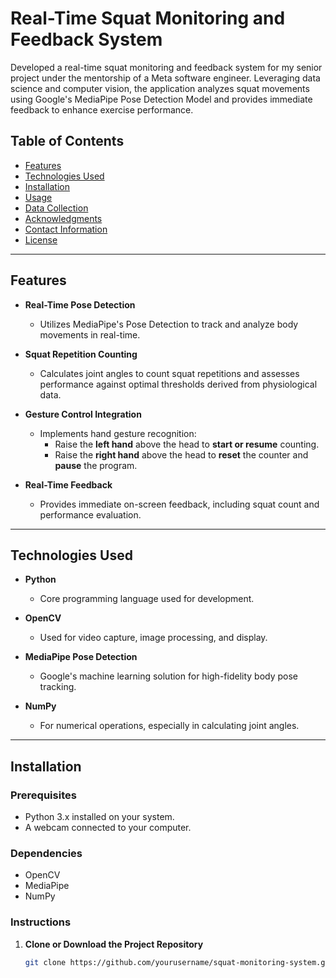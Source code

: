 # Real-Time Squat Monitoring and Feedback System

Developed a real-time squat monitoring and feedback system for my senior project under the mentorship of a Meta software engineer. Leveraging data science and computer vision, the application analyzes squat movements using Google's MediaPipe Pose Detection Model and provides immediate feedback to enhance exercise performance.

## Table of Contents

- [Features](#features)
- [Technologies Used](#technologies-used)
- [Installation](#installation)
- [Usage](#usage)
- [Data Collection](#data-collection)
- [Acknowledgments](#acknowledgments)
- [Contact Information](#contact-information)
- [License](#license)

---

## Features

- **Real-Time Pose Detection**
  - Utilizes MediaPipe's Pose Detection to track and analyze body movements in real-time.

- **Squat Repetition Counting**
  - Calculates joint angles to count squat repetitions and assesses performance against optimal thresholds derived from physiological data.

- **Gesture Control Integration**
  - Implements hand gesture recognition:
    - Raise the **left hand** above the head to **start or resume** counting.
    - Raise the **right hand** above the head to **reset** the counter and **pause** the program.

- **Real-Time Feedback**
  - Provides immediate on-screen feedback, including squat count and performance evaluation.

---

## Technologies Used

- **Python**
  - Core programming language used for development.

- **OpenCV**
  - Used for video capture, image processing, and display.

- **MediaPipe Pose Detection**
  - Google's machine learning solution for high-fidelity body pose tracking.

- **NumPy**
  - For numerical operations, especially in calculating joint angles.

---

## Installation

### Prerequisites

- Python 3.x installed on your system.
- A webcam connected to your computer.

### Dependencies

- OpenCV
- MediaPipe
- NumPy

### Instructions

1. **Clone or Download the Project Repository**

   ```bash
   git clone https://github.com/yourusername/squat-monitoring-system.git
